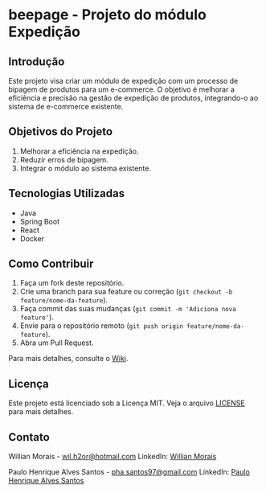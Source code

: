 # beepage - Projeto do módulo Expedição

## Introdução

Este projeto visa criar um módulo de expedição com um processo de bipagem de produtos para um e-commerce. O objetivo é melhorar a eficiência e precisão na gestão de expedição de produtos, integrando-o ao sistema de e-commerce existente.

## Objetivos do Projeto

1. Melhorar a eficiência na expedição.
2. Reduzir erros de bipagem.
3. Integrar o módulo ao sistema existente.

## Tecnologias Utilizadas

- Java
- Spring Boot
- React
- Docker

## Como Contribuir

1. Faça um fork deste repositório.
2. Crie uma branch para sua feature ou correção (`git checkout -b feature/nome-da-feature`).
3. Faça commit das suas mudanças (`git commit -m 'Adiciona nova feature'`).
4. Envie para o repositório remoto (`git push origin feature/nome-da-feature`).
5. Abra um Pull Request.

Para mais detalhes, consulte o [Wiki](https://github.com/phas97/beepage.wiki.git).

## Licença

Este projeto está licenciado sob a Licença MIT. Veja o arquivo [LICENSE](LICENSE) para mais detalhes.

## Contato

Willian Morais - [wil.h2or@hotmail.com](mailto:wil.h2or@hotmail.com)
LinkedIn: [Willian Morais](https://www.linkedin.com/in/wmoraiss)

Paulo Henrique Alves Santos - [pha.santos97@gmail.com](mailto:pha.santos97@gmail.com)
LinkedIn: [Paulo Henrique Alves Santos](https://www.linkedin.com/in/phas97)
